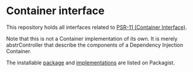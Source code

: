 Container interface
==============

This repository holds all interfaces related to [PSR-11 (Container Interface)][psr-url].

Note that this is not a Container implementation of its own. It is merely abstrController that describe the components of a Dependency Injection Container.

The installable [package][package-url] and [implementations][implementation-url] are listed on Packagist.

[psr-url]: https://www.php-fig.org/psr/psr-11/
[package-url]: https://packagist.org/packages/psr/container
[implementation-url]: https://packagist.org/providers/psr/container-implementation

